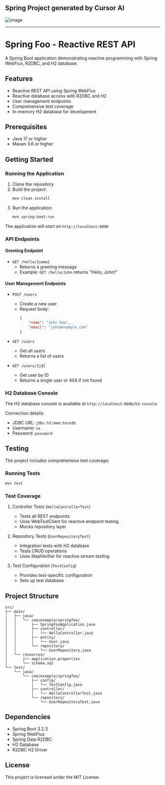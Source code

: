 ## Spring Project generated by Cursor AI

![image](https://github.com/user-attachments/assets/6d19c73f-3094-406c-8fef-1b8da32e0ef5)

---


# Spring Foo - Reactive REST API

A Spring Boot application demonstrating reactive programming with Spring WebFlux, R2DBC, and H2 database.

## Features

- Reactive REST API using Spring WebFlux
- Reactive database access with R2DBC and H2
- User management endpoints
- Comprehensive test coverage
- In-memory H2 database for development

## Prerequisites

- Java 17 or higher
- Maven 3.6 or higher

## Getting Started

### Running the Application

1. Clone the repository
2. Build the project:
   ```bash
   mvn clean install
   ```
3. Run the application:
   ```bash
   mvn spring-boot:run
   ```

The application will start on `http://localhost:8080`

### API Endpoints

#### Greeting Endpoint
- `GET /hello/{name}`
  - Returns a greeting message
  - Example: `GET /hello/John` returns "Hello, John!"

#### User Management Endpoints
- `POST /users`
  - Create a new user
  - Request body:
    ```json
    {
        "name": "John Doe",
        "email": "john@example.com"
    }
    ```

- `GET /users`
  - Get all users
  - Returns a list of users

- `GET /users/{id}`
  - Get user by ID
  - Returns a single user or 404 if not found

### H2 Database Console

The H2 database console is available at `http://localhost:8080/h2-console`

Connection details:
- JDBC URL: `jdbc:h2:mem:testdb`
- Username: `sa`
- Password: `password`

## Testing

The project includes comprehensive test coverage:

### Running Tests

```bash
mvn test
```

### Test Coverage

1. Controller Tests (`HelloControllerTest`)
   - Tests all REST endpoints
   - Uses WebTestClient for reactive endpoint testing
   - Mocks repository layer

2. Repository Tests (`UserRepositoryTest`)
   - Integration tests with H2 database
   - Tests CRUD operations
   - Uses StepVerifier for reactive stream testing

3. Test Configuration (`TestConfig`)
   - Provides test-specific configuration
   - Sets up test database

## Project Structure

```
src/
├── main/
│   ├── java/
│   │   └── com/example/springfoo/
│   │       ├── SpringFooApplication.java
│   │       ├── controller/
│   │       │   └── HelloController.java
│   │       ├── entity/
│   │       │   └── User.java
│   │       └── repository/
│   │           └── UserRepository.java
│   └── resources/
│       ├── application.properties
│       └── schema.sql
└── test/
    └── java/
        └── com/example/springfoo/
            ├── config/
            │   └── TestConfig.java
            ├── controller/
            │   └── HelloControllerTest.java
            └── repository/
                └── UserRepositoryTest.java
```

## Dependencies

- Spring Boot 3.2.3
- Spring WebFlux
- Spring Data R2DBC
- H2 Database
- R2DBC H2 Driver

## License

This project is licensed under the MIT License.


